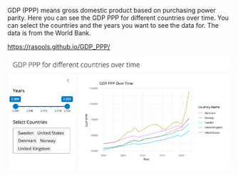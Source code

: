 
GDP (PPP) means gross domestic product based on purchasing power parity. Here you can see the GDP PPP for different countries over time. You can select the countries and the years you want to see the data for. The data is from the World Bank.

https://rasools.github.io/GDP_PPP/

![](https://github.com/rasools/GDP_PPP/blob/main/app.png)

